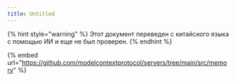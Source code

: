 ```yaml
---
title: Untitled
---
```


{% hint style="warning" %}
Этот документ переведен с китайского языка с помощью ИИ и еще не был проверен.
{% endhint %}

{% embed url="https://github.com/modelcontextprotocol/servers/tree/main/src/memory" %}